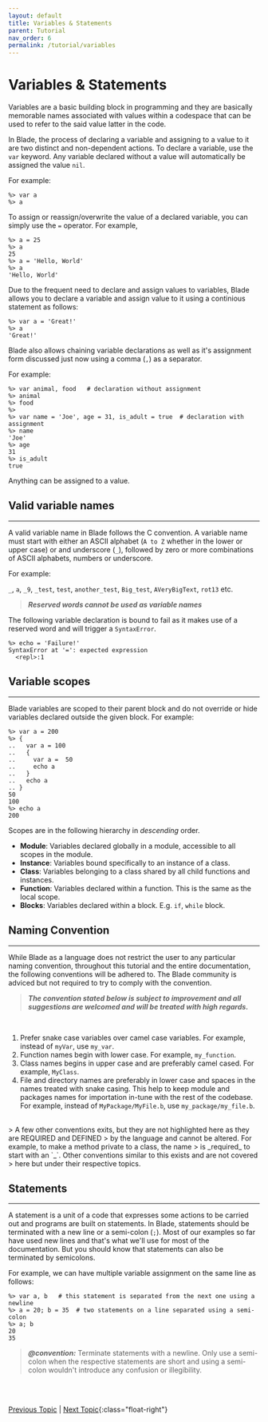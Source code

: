 ```yaml
---
layout: default
title: Variables & Statements
parent: Tutorial
nav_order: 6
permalink: /tutorial/variables
---
```


# Variables & Statements

Variables are a basic building block in programming and they are basically memorable names associated 
with values within a codespace that can be used to refer to the said value latter in the code.

In Blade, the process of declaring a variable and assigning to a value to it are two distinct and 
non-dependent actions. To declare a variable, use the `var` keyword. Any variable declared without a 
value will automatically be assigned the value `nil`.

For example:

```blade-repl
%> var a 
%> a
```

To assign or reassign/overwrite the value of a declared variable, you can simply use the `=` operator. 
For example,

```blade-repl
%> a = 25
%> a
25
%> a = 'Hello, World'
%> a
'Hello, World'
```

Due to the frequent need to declare and assign values to variables, Blade allows you to declare a variable
and assign value to it using a continious statement as follows:

```blade-repl
%> var a = 'Great!'
%> a
'Great!'
```

Blade also allows chaining variable declarations as well as it's assignment form discussed just now using
a comma (`,`) as a separator.

For example:

```blade-repl
%> var animal, food   # declaration without assignment
%> animal
%> food
%> 
%> var name = 'Joe', age = 31, is_adult = true  # declaration with assignment
%> name
'Joe'
%> age
31
%> is_adult
true
```

Anything can be assigned to a value.

## Valid variable names
---

A valid variable name in Blade follows the C convention. A variable name must start with either an ASCII alphabet (`A to Z` 
whether in the lower or upper case) or and underscore (`_`), followed by zero or more combinations of ASCII alphabets, numbers 
or underscore.

For example:

`_`, `a`, `_9`, `_test`, `test`, `another_test`, `Big_test`, `AVeryBigText`, `rot13` etc.

> **_Reserved words cannot be used as variable names_**

The following variable declaration is bound to fail as it makes use of a reserved word and will trigger a `SyntaxError`.

```blade-repl
%> echo = 'Failure!'
SyntaxError at '=': expected expression
  <repl>:1
```

## Variable scopes
---

Blade variables are scoped to their parent block and do not override or hide variables declared outside the given block. For example:

```blade-repl
%> var a = 200
%> {
..   var a = 100
..   {
..     var a =  50
..     echo a
..   }
..   echo a
.. }
50
100
%> echo a
200
```

Scopes are in the following hierarchy in _descending_ order.

- **Module**: Variables declared globally in a module, accessible to all scopes in the module.
- **Instance**: Variables bound specifically to an instance of a class.
- **Class**: Variables belonging to a class shared by all child functions and instances.
- **Function**: Variables declared within a function. This is the same as the local scope.
- **Blocks**: Variables declared within a block. E.g. `if`, `while` block.


## Naming Convention
---

While Blade as a language does not restrict the user to any particular naming convention, throughout
this tutorial and the entire documentation, the following conventions will be adhered to. The Blade
community is adviced but not required to try to comply with the convention.

> **_The convention stated below is subject to improvement and all suggestions are welcomed and 
> will be treated with high regards._**

<br>

1. Prefer snake case variables over camel case variables. For example, instead of `myVar`, use
  `my_var`.
2. Function names begin with lower case. For example, `my_function`.
3. Class names begins in upper case and are preferably camel cased. For example, `MyClass`.
4. File and directory names are preferably in lower case and spaces in the names treated with 
   snake casing. This help to keep module and packages names for importation in-tune with the
   rest of the codebase. For example, instead of `MyPackage/MyFile.b`, use `my_package/my_file.b`.

<br>
> A few other conventions exits, but they are not highlighted here as they are REQUIRED and DEFINED
> by the language and cannot be altered. For example, to make a method private to a class, the name
> is _required_ to start with an `_`. Other conventions similar to this exists and are not covered
> here but under their respective topics.


## Statements
---

A statement is a unit of a code that expresses some actions to be carried out and programs are built on statements. In Blade, statements should be terminated with a new line or a semi-colon (`;`). Most of 
our examples so far have used new lines and that's what we'll use for most of the documentation. But 
you should know that statements can also be terminated by semicolons.

For example, we can have multiple variable assignment on the same line as follows:

```blade-repl
%> var a, b   # this statement is separated from the next one using a newline
%> a = 20; b = 35  # two statements on a line separated using a semi-colon
%> a; b
20
35
```

> **_@convention:_** Terminate statements with a newline. Only use a semi-colon when the respective statements
> are short and using a semi-colon wouldn't introduce any confusion or illegibility.



<br><br>

[Previous Topic](./strings) | [Next Topic](./reserved){:class="float-right"}